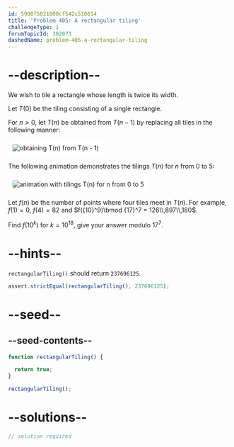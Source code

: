 ```yaml
---
id: 5900f5021000cf542c510014
title: 'Problem 405: A rectangular tiling'
challengeType: 1
forumTopicId: 302073
dashedName: problem-405-a-rectangular-tiling
---
```


# --description--

We wish to tile a rectangle whose length is twice its width.

Let $T(0)$ be the tiling consisting of a single rectangle.

For $n > 0$, let $T(n)$ be obtained from $T( n- 1)$ by replacing all tiles in the following manner:

<img class="img-responsive center-block" alt="obtaining T(n) from T(n - 1)" src="https://cdn.freecodecamp.org/curriculum/project-euler/a-rectangular-tiling-1.png" style="background-color: white; padding: 10px;">

The following animation demonstrates the tilings $T(n)$ for $n$ from 0 to 5:

<img class="img-responsive center-block" alt="animation with tilings T(n) for n from 0 to 5" src="https://cdn.freecodecamp.org/curriculum/project-euler/a-rectangular-tiling-2.gif" style="background-color: white; padding: 10px;">

Let $f(n)$ be the number of points where four tiles meet in $T(n)$. For example, $f(1) = 0$, $f(4) = 82$ and $f({10}^9)\bmod {17}^7 = 126\\,897\\,180$.

Find $f({10}^k)$ for $k = {10}^{18}$, give your answer modulo ${17}^7$.

# --hints--

`rectangularTiling()` should return `237696125`.

```js
assert.strictEqual(rectangularTiling(), 237696125);
```

# --seed--

## --seed-contents--

```js
function rectangularTiling() {

  return true;
}

rectangularTiling();
```

# --solutions--

```js
// solution required
```
